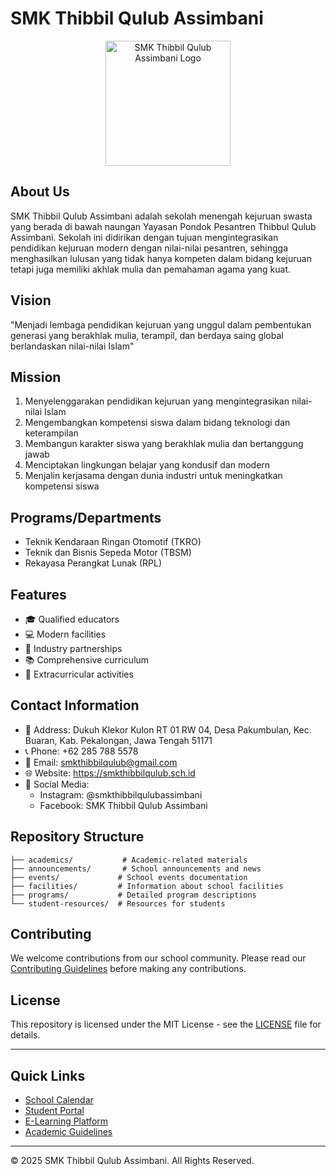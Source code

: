# SMK Thibbil Qulub Assimbani

<div align="center">
  <img src="https://blogger.googleusercontent.com/img/a/AVvXsEj1c3uCZbIr7tXsVsNS705tf_AZR4vRfYYvhrGmg-IaGlh2gd7lWk2BhlA7gEhDtm_NPSR9hCEWY87DN-1DdLYY-oD3M71NbkCzGzMkLHT6x8591u-a8aEqpzTd3tOyekf4L3qevSXSIYIvMQTVbExqDrRSufEKPeUioKJrW9myYlWPVoVp_vOSafkUZU7-=s200" alt="SMK Thibbil Qulub Assimbani Logo" width="200"/>
</div>

## About Us
SMK Thibbil Qulub Assimbani adalah sekolah menengah kejuruan swasta yang berada di bawah naungan Yayasan Pondok Pesantren Thibbul Qulub Assimbani. Sekolah ini didirikan dengan tujuan mengintegrasikan pendidikan kejuruan modern dengan nilai-nilai pesantren, sehingga menghasilkan lulusan yang tidak hanya kompeten dalam bidang kejuruan tetapi juga memiliki akhlak mulia dan pemahaman agama yang kuat.

## Vision
"Menjadi lembaga pendidikan kejuruan yang unggul dalam pembentukan generasi yang berakhlak mulia, terampil, dan berdaya saing global berlandaskan nilai-nilai Islam"

## Mission
1. Menyelenggarakan pendidikan kejuruan yang mengintegrasikan nilai-nilai Islam
2. Mengembangkan kompetensi siswa dalam bidang teknologi dan keterampilan
3. Membangun karakter siswa yang berakhlak mulia dan bertanggung jawab
4. Menciptakan lingkungan belajar yang kondusif dan modern
5. Menjalin kerjasama dengan dunia industri untuk meningkatkan kompetensi siswa

## Programs/Departments
- Teknik Kendaraan Ringan Otomotif (TKRO)
- Teknik dan Bisnis Sepeda Motor (TBSM)
- Rekayasa Perangkat Lunak (RPL)

## Features
- 🎓 Qualified educators
- 💻 Modern facilities
- 🤝 Industry partnerships
- 📚 Comprehensive curriculum
- 🌟 Extracurricular activities

## Contact Information
- 📍 Address: Dukuh Klekor Kulon RT 01 RW 04, Desa Pakumbulan, Kec. Buaran, Kab. Pekalongan, Jawa Tengah 51171
- 📞 Phone: +62 285 788 5578
- 📧 Email: smkthibbilqulub@gmail.com
- 🌐 Website: https://smkthibbilqulub.sch.id
- 📱 Social Media:
  - Instagram: @smkthibbilqulubassimbani
  - Facebook: SMK Thibbil Qulub Assimbani

## Repository Structure
```
├── academics/           # Academic-related materials
├── announcements/       # School announcements and news
├── events/             # School events documentation
├── facilities/         # Information about school facilities
├── programs/           # Detailed program descriptions
└── student-resources/  # Resources for students
```

## Contributing
We welcome contributions from our school community. Please read our [Contributing Guidelines](CONTRIBUTING.md) before making any contributions.

## License
This repository is licensed under the MIT License - see the [LICENSE](LICENSE) file for details.

---

## Quick Links
- [School Calendar]()
- [Student Portal]()
- [E-Learning Platform]()
- [Academic Guidelines]()

---

© 2025 SMK Thibbil Qulub Assimbani. All Rights Reserved.
